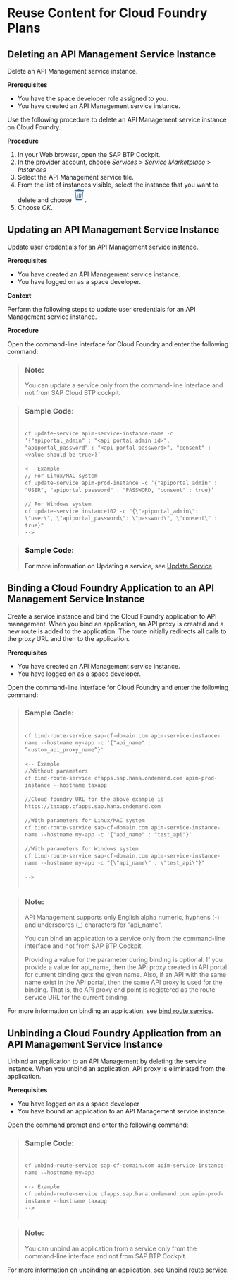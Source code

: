 <!-- loio8083dc842da24e1d9416cbb3ae34f2c6 -->

# Reuse Content for Cloud Foundry Plans



<a name="loio8083dc842da24e1d9416cbb3ae34f2c6__section_dlm_vw4_cjb"/>

## Deleting an API Management Service Instance

Delete an API Management service instance.

**Prerequisites**

-   You have the space developer role assigned to you.
-   You have created an API Management service instance.

Use the following procedure to delete an API Management service instance on Cloud Foundry.

**Procedure**

1.  In your Web browser, open the SAP BTP Cockpit.
2.  In the provider account, choose *Services* \> *Service Marketplace* \> *Instances*
3.  Select the API Management service tile.
4.  From the list of instances visible, select the instance that you want to delete and choose ![](API-Management/APIM-Initial-Setup/images/delete_instance_8833fbd.png).
5.  Choose *OK*.



<a name="loio8083dc842da24e1d9416cbb3ae34f2c6__section_zlr_lz4_cjb"/>

## Updating an API Management Service Instance

Update user credentials for an API Management service instance.

**Prerequisites**

-   You have created an API Management service instance.
-   You have logged on as a space developer.

**Context**

Perform the following steps to update user credentials for an API Management service instance.

**Procedure**

Open the command-line interface for Cloud Foundry and enter the following command:

> ### Note:  
> You can update a service only from the command-line interface and not from SAP Cloud BTP cockpit.

> ### Sample Code:  
> ```
> 
> cf update-service apim-service-instance-name -c ‘{"apiportal_admin" : "<api portal admin id>", "apiportal_password" : "<api portal password>", "consent" : <value should be true>}’
> 
> <-- Example
> // For Linux/MAC system
> cf update-service apim-prod-instance -c ‘{"apiportal_admin" : "USER", "apiportal_password" : "PASSWORD, "consent" : true}’
> 
> // For Windows system
> cf update-service instance102 -c "{\"apiportal_admin\": \"user\", \"apiportal_password\": \"password\", \"consent\" : true}"
> -->
> ```

> ### Sample Code:  
> For more information on Updating a service, see [Update Service](http://cli.cloudfoundry.org/en-US/cf/update-service.html).



<a name="loio8083dc842da24e1d9416cbb3ae34f2c6__section_xbv_gbp_cjb"/>

## Binding a Cloud Foundry Application to an API Management Service Instance

Create a service instance and bind the Cloud Foundry application to API management. When you bind an application, an API proxy is created and a new route is added to the application. The route initially redirects all calls to the proxy URL and then to the application.

**Prerequisites**

-   You have created an API Management service instance.
-   You have logged on as a space developer.

Open the command-line interface for Cloud Foundry and enter the following command:

> ### Sample Code:  
> ```
> 
> cf bind-route-service sap-cf-domain.com apim-service-instance-name --hostname my-app -c '{"api_name" : ”custom_api_proxy_name”}'
> 
> <-- Example
> //Without parameters
> cf bind-route-service cfapps.sap.hana.ondemand.com apim-prod-instance --hostname taxapp
> 
> //Cloud foundry URL for the above example is https://taxapp.cfapps.sap.hana.ondemand.com
> 
> //With parameters for Linux/MAC system
> cf bind-route-service sap-cf-domain.com apim-service-instance-name --hostname my-app -c '{"api_name" : "test_api"}'
> 
> //With parameters for Windows system
> cf bind-route-service sap-cf-domain.com apim-service-instance-name --hostname my-app -c "{\"api_name\" : \"test_api\"}"
> 
> -->
>  
> ```

> ### Note:  
> API Management supports only English alpha numeric, hyphens \(-\) and underscores \(\_\) characters for "api\_name".
> 
> You can bind an application to a service only from the command-line interface and not from SAP BTP Cockpit.
> 
> Providing a value for the parameter during binding is optional. If you provide a value for api\_name, then the API proxy created in API portal for current binding gets the given name. Also, if an API with the same name exist in the API portal, then the same API proxy is used for the binding. That is, the API proxy end point is registered as the route service URL for the current binding.

For more information on binding an application, see [bind route service](http://cli.cloudfoundry.org/en-US/cf/bind-route-service.html).



<a name="loio8083dc842da24e1d9416cbb3ae34f2c6__section_lz1_kcp_cjb"/>

## Unbinding a Cloud Foundry Application from an API Management Service Instance

Unbind an application to an API Management by deleting the service instance. When you unbind an application, API proxy is eliminated from the application.

**Prerequisites**

-   You have logged on as a space developer
-   You have bound an application to an API Management service instance.

Open the command prompt and enter the following command:

> ### Sample Code:  
> ```
> 
> cf unbind-route-service sap-cf-domain.com apim-service-instance-name --hostname my-app
> 
> <-- Example
> cf unbind-route-service cfapps.sap.hana.ondemand.com apim-prod-instance --hostname taxapp
> -->
>  
> ```

> ### Note:  
> You can unbind an application from a service only from the command-line interface and not from SAP BTP Cockpit.

For more information on unbinding an application, see [Unbind route service](http://cli.cloudfoundry.org/en-US/cf/unbind-route-service.html).

